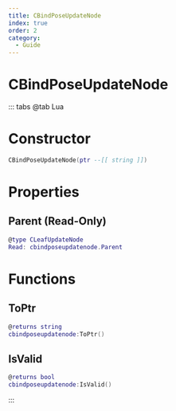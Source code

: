 ```yaml
---
title: CBindPoseUpdateNode
index: true
order: 2
category:
  - Guide
---
```


# CBindPoseUpdateNode

::: tabs
@tab Lua
# Constructor
```lua
CBindPoseUpdateNode(ptr --[[ string ]])
```
# Properties
## Parent (Read-Only)
```lua
@type CLeafUpdateNode
Read: cbindposeupdatenode.Parent
```
# Functions
## ToPtr
```lua
@returns string
cbindposeupdatenode:ToPtr()
```
## IsValid
```lua
@returns bool
cbindposeupdatenode:IsValid()
```

:::